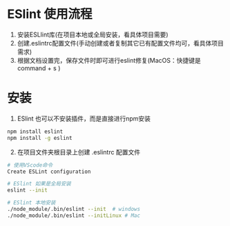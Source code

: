 # ESlint 使用流程
1. 安装ESLlint库(在项目本地或全局安装，看具体项目需要)
2. 创建.eslintrc配置文件(手动创建或者复制其它已有配置文件均可，看具体项目需求)
3. 根据文档设置完，保存文件时即可进行eslint修复(MacOS：快捷键是 command + s )


# 安装
1. ESlint 也可以不安装插件，而是直接进行npm安装
```bash
npm install eslint
npm install -g eslint
```

2. 在项目文件夹根目录上创建 .eslintrc 配置文件
```bash
# 使用VScode命令
Create ESLint configuration

# ESlint 如果是全局安装
eslint --init

# ESlint 本地安装
./node_module/.bin/eslint --init  # windows
./node_module/.bin/eslint --initLinux # Mac
```

